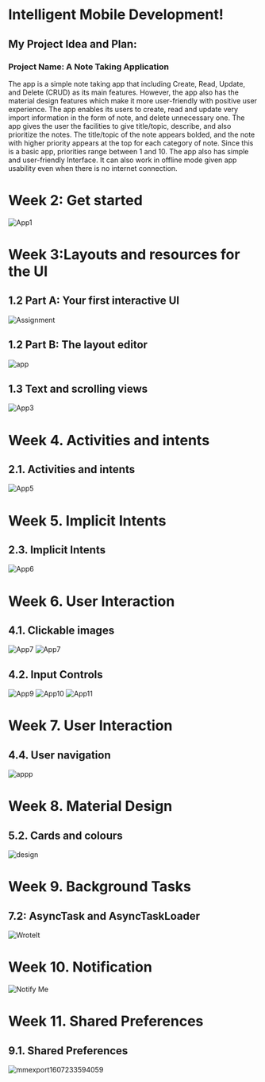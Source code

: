 # Intelligent Mobile Development!

## My Project Idea and Plan:
### Project Name: A Note Taking Application
The app is a simple note taking app that including Create, Read, Update, and Delete (CRUD) as its main features. However, the app also has the material design features which make it more user-friendly with positive user experience.
The app enables its users to create, read and update very import information in the form of note, and delete unnecessary one. The app gives the user the facilities to give title/topic, describe, and also prioritize the notes.
The title/topic of the note appears bolded, and the note with higher priority appears at the top for each category of note. Since this is a basic app, priorities range between 1 and 10.
The app also has simple and user-friendly Interface. It can also work in offline mode given app usability even when there is no internet connection.

# Week 2: Get started

 ![App1](https://user-images.githubusercontent.com/71313907/95804022-32ff8880-0d34-11eb-97f9-66b7c62bd192.jpg)

# Week 3:Layouts and resources for the UI

## 1.2 Part A: Your first interactive UI
![Assignment](https://user-images.githubusercontent.com/71313907/95100814-1081d400-0764-11eb-8837-d6216b384878.jpg)

## 1.2 Part B: The layout editor
![app](https://user-images.githubusercontent.com/71313907/95829715-2fd2bf80-0d69-11eb-992a-5e5e9b7a993c.jpg)

## 1.3 Text and scrolling views
![App3](https://user-images.githubusercontent.com/71313907/95805166-56780280-0d37-11eb-8baa-6b0e5c2a3292.jpg)

# Week 4. Activities and intents
## 2.1. Activities and intents
![App5](https://user-images.githubusercontent.com/71313907/96376887-193ac700-11b4-11eb-96e5-f382d79f6d9d.jpg)

# Week 5. Implicit Intents
## 2.3. Implicit Intents
![App6](https://user-images.githubusercontent.com/71313907/96521375-b7598a80-12a3-11eb-9084-3a3047628c86.jpg)

# Week 6. User Interaction
## 4.1. Clickable images
![App7](https://user-images.githubusercontent.com/71313907/96570682-3929d200-12fd-11eb-8988-6bdf7d9ff5bb.jpg) ![App7](https://user-images.githubusercontent.com/71313907/101270369-4ae30e00-37b3-11eb-8069-fd8835454ac8.jpg)

## 4.2. Input Controls
![App9](https://user-images.githubusercontent.com/71313907/97775263-45821a80-1b9a-11eb-86da-0b3730c64006.jpg)
![App10](https://user-images.githubusercontent.com/71313907/97775266-487d0b00-1b9a-11eb-9318-041ff619bdae.jpg)
![App11](https://user-images.githubusercontent.com/71313907/97775268-4a46ce80-1b9a-11eb-8097-9b12a97cea25.jpg)

# Week 7. User Interaction
## 4.4. User navigation
![appp](https://user-images.githubusercontent.com/71313907/101270930-fa6eaf00-37b8-11eb-851a-9cf9a3aef45e.jpg)

# Week 8. Material Design
## 5.2. Cards and colours
![design](https://user-images.githubusercontent.com/71313907/102676081-d8bcf100-41d6-11eb-8fd9-0e09dd28b3ab.jpg)

# Week 9. Background Tasks
## 7.2: AsyncTask and AsyncTaskLoader
![WroteIt](https://user-images.githubusercontent.com/71313907/102675430-4c113380-41d4-11eb-949e-e980fafe71d5.jpg)

# Week 10. Notification
![Notify Me](https://user-images.githubusercontent.com/71313907/102674805-300c9280-41d2-11eb-8ad7-a89746f6c56d.jpg)

# Week 11. Shared Preferences
## 9.1. Shared Preferences
![mmexport1607233594059](https://user-images.githubusercontent.com/71313907/101272784-732a3700-37ca-11eb-9ab4-9dea3a99c90c.jpg)
